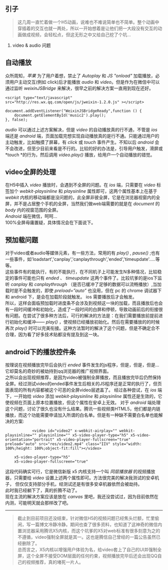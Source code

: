 ## 引子
> 这几周一直忙着做一个H5动画，说难也不难说简单也不简单。整个动画中穿插着的交互也就一两处，所以一开始想着是让他们把一大段没有交互的动画做成视频，会轻松点，但这无形之中又给自己挖了个坑...
1. video & audio 问题
## 自动播放
众所周知，*苹果* 为了用户着想，禁止了 *Autoplay* 和 *JS "onload"* 加载播放，必须用户主动交互(例如 click)后才能播放 *audio* 和 *video*。但是作为在微信中可以通过监听 *weixinJSBridge* 来解决，很早之前的解决方案一直用到现在还好。



```
<script type="text/javascript" src="http://res.wx.qq.com/open/js/jweixin-1.2.0.js" ></script>  

document.addEventListener("WeixinJSBridgeReady",function () {
	document.getElementById('music2').play();
}, false);

```
*audio* 可以通过上述方案解决，但是 *video* 的自动播放真的行不通，不管是 *ios* 端还是 *android* 端，页面加载完想实现自动播放真的是行不通。只能通过用户的主动触发，比如触摸了屏幕，有 *click* 或 *touch* 事件产生。不知以后  *android* 会不会改进，但至少目前来看是不行的。比较的好的办法是，引导用户触发，滑屏或 *touch *的行为，然后调用 *video.play()* 播放，给用户一个自动播放的错觉。
## video全屏的处理
在H5中插入 *video* 播放时，会遇到不全屏的问题。在 *ios* 端，只需要在 *video* 标签加个 *webkit-playsinline* 和 *playsinline* 属性即可，这两个属性基本上在基于 *webkit* 内核的移动端都是没问题的，此全屏非彼全屏，它是在浏览器视窗内的全屏，并不是占居整个手机的全屏，当然我们做web端需要的就是在 *document* 的 *body* 内的视窗范围的全屏。  
*Android* 端在微信，呵呵...  
100%全屏毋庸置疑，具体情况会在下面说下。
## 预加载问题
对于video或者audio等媒体元素，有一些方法，常用的有 *play()* , *pause()* ;也有一些事件，如'loadstart','canplay','canplaythrough','ended','timeupdate'…..等等。  
这些事件有的能执行，有的不能执行，在不同机子上可能发生N多种情况，比较稳定的事件可能也只有 *ended* 、 *timeupdate* 这两个事件了。比较坑爹的是ios下监听 *canplay* 和 *canplaythrough* （是否已缓冲了足够的数据可以流畅播放）,当加载时是不会触发的，即使 *preload=”auto”* 也没用，但在 pc 的 chrome 调试器下和 android 下，是会在加载阶段就触发。 ios 需要播放后才会触发。  
所以，这样会面临预加载时进度条不会涉及到视频这一块的加载，而且播放后也会有一段时间缓冲和初始化，造成了一段时间的白屏和停顿，导致动画前后的衔接很有问题。在尝试了很多种方法后，可行的解决的方法是：在我们需要播放前提前进行初始化和缓冲—— *play()* ，使视频已经播放初始化。然后在需要播放的的时候再次 *play()* 时可以完美衔接。这种方法暂时的解决了这个问题，但是不确定合不合理，因为看了好多技术贴都没有提及到这一块。 
## android下的播放控件条
按理说在视频播放完毕后会执行 *ended* 事件发生的js程序，但是，但是，但是...  
它却莫名的奇妙的被劫持到qq浏览器的推广视频界面。  
之所以会出现视频推荐，是因为video被强制全屏播放，而且播放完毕后仍然保持全屏。经过测试video的ended事件发生后相关的JS程序还是正常的执行了，但页面表现的所有内容都被这个可恶的全屏video层遮盖了。
经过各种尝试，在 *ios* 端下，一开始给 *video* 添加 *webkit-playsinline* 和 *playsinline* 属性还是生效的，它使视频在页面上原本位置播放，但这个属性在安卓上无效。
对于 *android* 端处理这个问题，讨论了很久也没有什么结果。腾讯一些视频类HTML5，他们都是内链播放，而这个功能需要申请加入所谓的白名单。但是有一种缺不需要白名单也能解决的方案:
```
            <video id="video2" x-webkit-airplay="" webkit-playsinline="" playsinline="" x5-video-player-type="h5" x5-video-orientation="portrait" x5-video-player-fullscreen="true" preload="auto" src="res/video2.mp4" class="IIV" style="width: 100%;height: 100%;object-fit:fill"></video>
            
    x5-video-player-type="h5" 
    x5-video-player-fullscreen="true"
```
这段代码确实可行，它是微信新版 x5 内核支持一个叫 *同层播放器* 的视频播放器，只需要给 *video* 设置上述两个属性即可。方法很完美的解决我测试的安卓机子，  但仅仅支持部分手机，经测试还是有很多安卓机器依然会被劫持。  
此时我已经躺下了，真的折腾不动了。  
现在主流的解决方案应该是放在 *canvas* 里吧，我还没尝试过，因为目前依然在内测，可能明天就会那样改了吧。  

---
> 截止到目前项目还没结束，针对微信H5的视频问题已经焦头烂额，忙里偷闲，写一篇博文冷静冷静。期间也查了很多资料，也知道了这神奇的微信内置浏览器采用腾讯X5内核，而这个坑爹的X5对web标准有很多刻意为之的不遵循，video强制全屏就是其一。这也是腾信自己曾经的一篇公告虽然已经删除了。  
> 总而言之，X5内核以增强用户体验为名，给video套上了自己的UI并强制全屏，这个全屏不接受DOM层面的任何约束，视频播放完毕后还会出现QQ自己的视频推荐，真的堵死一片人。